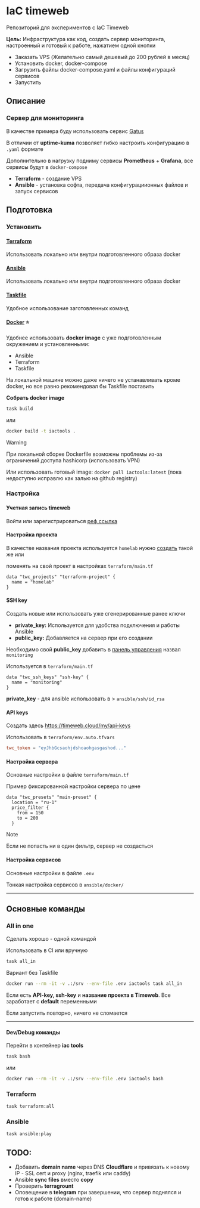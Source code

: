 # IaC timeweb

Репозиторий для экспериментов с IaC Timeweb

**Цель:** Инфраструктура как код, создать сервер мониторинга, настроенный и готовый к работе, нажатием одной кнопки

- Заказать VPS (Желательно самый дешевый до 200 рублей в месяц)
- Установить docker, docker-compose
- Загрузить файлы docker-compose.yaml и файлы конфигураций сервисов
- Запустить

## Описание

### Сервер для мониторинга

В качестве примера буду использовать сервис [Gatus](https://github.com/TwiN/gatus)

В отличии от **uptime-kuma** позволяет гибко настроить конфигурацию в `.yaml` формате

Дополнительно в нагрузку подниму сервисы **Prometheus** + **Grafana**, все сервисы будут в `docker-compose`

- **Terraform** - создание VPS
- **Ansible** - установка софта, передача конфигурациионных файлов и запуск сервисов



## Подготовка

### Установить

#### [Terraform](https://developer.hashicorp.com/terraform/install)
Использовать локально или внутри подготовленного образа docker

#### [Ansible](https://docs.ansible.com/ansible/latest/installation_guide/intro_installation.html)
Использовать локально или внутри подготовленного образа docker

#### [Taskfile](https://taskfile.dev/)
Удобное использование заготовленных команд

#### [Docker](https://docs.docker.com/engine/install) ⭐
Удобнее использовать **docker image** c уже подготовленным окружением и установленными:
- Ansible
- Terraform
- Taskfile

На локальной машине можно даже ничего не устанавливать кроме docker, но все равно рекомендовал бы Taskfile поставить

**Собрать docker image**
```bash
task build
```
или
```bash
docker build -t iactools .
```

> [!WARNING]  
> При локальной сборке Dockerfile возможны проблемы из-за ограничений доступа hashicorp (использовать VPN)

Или использовать готовый image: `docker pull iactools:latest` (пока недоступно исправлю как залью на github registry)



### Настройка

#### Учетная запись **timeweb**
Войти или зарегистрироваться [реф.ссылка](https://timeweb.cloud/r/cp14436)

#### Настройка проекта
В качестве названия проекта используется `homelab` нужно [создать](https://timeweb.cloud/my/projects) такой же или

поменять на свой проект в настройках `terraform/main.tf`
```
data "twc_projects" "terraform-project" {
  name = "homelab"
}
```


#### SSH key
Создать новые или использовать уже сгенерированные ранее ключи
- **private_key:** Используется для удобства подключения и работы Ansible 
- **public_key:** Добавляется на сервер при его создании

Необходимо свой **public_key** добавить в [панель управления](https://timeweb.cloud/my/sshkeys) назвал `monitoring`

Используется в `terraform/main.tf`
```
data "twc_ssh_keys" "ssh-key" {
  name = "monitoring"
}
```

**private_key** - для ansible использовать в > `ansible/ssh/id_rsa`


#### API keys

Создать здесь https://timeweb.cloud/my/api-keys

Использовать в `terraform/env.auto.tfvars`
```toml
twc_token = "eyJhbGcsaohjdshoaohgasgashod..."
```

#### Настройка сервера
Основные настройки в файле `terraform/main.tf`

Пример фиксированной настройки сервера по цене
```
data "twc_presets" "main-preset" {
  location = "ru-1"
  price_filter {
    from = 150
    to = 200
  }
```

> [!NOTE]
> Если не попасть ни в один фильтр, сервер не создасться


#### Настройка сервисов

Основные настройки в файле `.env`

Тонкая настройка сервисов в `ansible/docker/` 

---

## Основные команды

### All in one

Сделать хорошо - одной командой

Использовать в CI или вручную

```bash
task all_in
```

Вариант без Taskfile 
```bash
docker run --rm -it -v .:/srv --env-file .env iactools task all_in
```

Если есть **API-key, ssh-key** и **название проекта в Timeweb**.
Все заработает с **default** переменными

Если запустить повторно, ничего не сломается


---

#### Dev/Debug команды

Перейти в контейнер **iac tools**

```bash
task bash
```
или
```bash
docker run --rm -it -v .:/srv --env-file .env iactools bash
```

### Terraform 

```bash
task terraform:all
```

### Ansible 

```bash
task ansible:play
```

## TODO:
- Добавить **domain name** через DNS **Cloudflare** и привязать к новому IP - SSL cert и proxy (nginx, traefik или caddy)
- Ansible **sync files** вместо **copy**
- Проверить **terragrount**
- Оповещение в **telegram** при завершении, что сервер поднялся и готов к работе (domain-name)